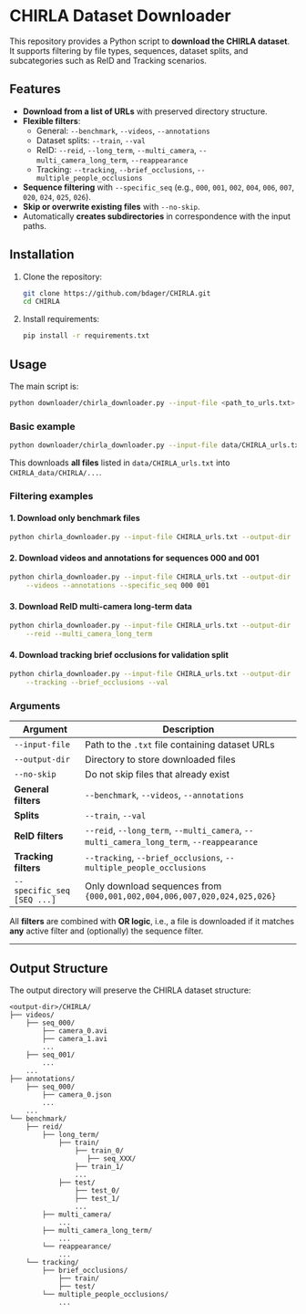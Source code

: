 # CHIRLA Dataset Downloader

This repository provides a Python script to **download the CHIRLA dataset**.  
It supports filtering by file types, sequences, dataset splits, and subcategories such as ReID and Tracking scenarios.


## Features

- **Download from a list of URLs** with preserved directory structure.  
- **Flexible filters**:
  - General: `--benchmark`, `--videos`, `--annotations`  
  - Dataset splits: `--train`, `--val`  
  - ReID: `--reid`, `--long_term`, `--multi_camera`, `--multi_camera_long_term`, `--reappearance`  
  - Tracking: `--tracking`, `--brief_occlusions`, `--multiple_people_occlusions`  
- **Sequence filtering** with `--specific_seq` (e.g., `000`, `001`, `002`, `004`, `006`, `007`, `020`, `024`, `025`, `026`).  
- **Skip or overwrite existing files** with `--no-skip`.  
- Automatically **creates subdirectories** in correspondence with the input paths.


## Installation

1. Clone the repository:
   ```bash
   git clone https://github.com/bdager/CHIRLA.git
   cd CHIRLA
   ```
2. Install requirements:
   ```bash
   pip install -r requirements.txt
   ```


## Usage

The main script is:

```bash
python downloader/chirla_downloader.py --input-file <path_to_urls.txt> --output-dir <output_directory>
```

### **Basic example**

```bash
python downloader/chirla_downloader.py --input-file data/CHIRLA_urls.txt --output-dir ./CHIRLA_data
```

This downloads **all files** listed in `data/CHIRLA_urls.txt` into `CHIRLA_data/CHIRLA/...`.


### **Filtering examples**

#### 1. Download only **benchmark** files

```bash
python chirla_downloader.py --input-file CHIRLA_urls.txt --output-dir ./CHIRLA_data --benchmark
```

#### 2. Download **videos** and **annotations** for sequences 000 and 001

```bash
python chirla_downloader.py --input-file CHIRLA_urls.txt --output-dir ./CHIRLA_data \
    --videos --annotations --specific_seq 000 001
```

#### 3. Download **ReID multi-camera long-term** data

```bash
python chirla_downloader.py --input-file CHIRLA_urls.txt --output-dir ./CHIRLA_data \
    --reid --multi_camera_long_term
```

#### 4. Download **tracking brief occlusions** for validation split

```bash
python chirla_downloader.py --input-file CHIRLA_urls.txt --output-dir ./CHIRLA_data \
    --tracking --brief_occlusions --val
```


### **Arguments**

| Argument                          | Description                                                                 |
|-----------------------------------|-----------------------------------------------------------------------------|
| `--input-file`                     | Path to the `.txt` file containing dataset URLs                             |
| `--output-dir`                     | Directory to store downloaded files                                        |
| `--no-skip`                        | Do not skip files that already exist                                        |
| **General filters**                | `--benchmark`, `--videos`, `--annotations`                                  |
| **Splits**                         | `--train`, `--val`                                                          |
| **ReID filters**                   | `--reid`, `--long_term`, `--multi_camera`, `--multi_camera_long_term`, `--reappearance` |
| **Tracking filters**               | `--tracking`, `--brief_occlusions`, `--multiple_people_occlusions`          |
| `--specific_seq [SEQ ...]`         | Only download sequences from `{000,001,002,004,006,007,020,024,025,026}`    |

All **filters** are combined with **OR logic**, i.e., a file is downloaded if it matches **any** active filter and (optionally) the sequence filter.

---

## Output Structure

The output directory will preserve the CHIRLA dataset structure:

```plaintext
<output-dir>/CHIRLA/
├── videos/
    ├── seq_000/
        ├── camera_0.avi
        ├── camera_1.avi
        ...
    ├── seq_001/
        ...
    ...
├── annotations/
    ├── seq_000/
        ├── camera_0.json
        ...
    ...
└── benchmark/
    ├── reid/
        ├── long_term/
            ├── train/
                ├── train_0/
                   ├── seq_XXX/ 
                ├── train_1/
                ...
            ├── test/
                ├── test_0/
                ├── test_1/
                ...
        ├── multi_camera/
            ...
        ├── multi_camera_long_term/
            ...
        └── reappearance/
            ...
    └── tracking/
        ├── brief_occlusions/
            ├── train/
            ├── test/
        └── multiple_people_occlusions/
            ...
```
 